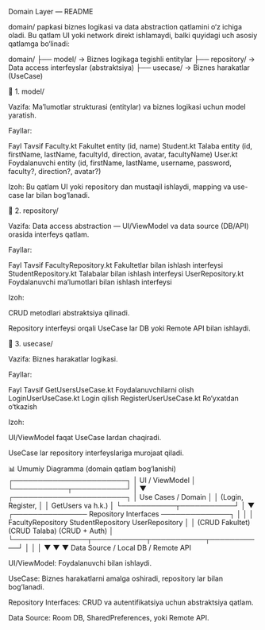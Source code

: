 Domain Layer — README

domain/ papkasi biznes logikasi va data abstraction qatlamini o‘z ichiga oladi. Bu qatlam UI yoki network direkt ishlamaydi, balki quyidagi uch asosiy qatlamga bo‘linadi:

domain/
├── model/       → Biznes logikaga tegishli entitylar
├── repository/  → Data access interfeyslar (abstraktsiya)
├── usecase/     → Biznes harakatlar (UseCase)

📁 1. model/

Vazifa: Ma’lumotlar strukturasi (entitylar) va biznes logikasi uchun model yaratish.

Fayllar:

Fayl	Tavsif
Faculty.kt	Fakultet entity (id, name)
Student.kt	Talaba entity (id, firstName, lastName, facultyId, direction, avatar, facultyName)
User.kt	Foydalanuvchi entity (id, firstName, lastName, username, password, faculty?, direction?, avatar?)

Izoh: Bu qatlam UI yoki repository dan mustaqil ishlaydi, mapping va use-case lar bilan bog‘lanadi.

📁 2. repository/

Vazifa: Data access abstraction — UI/ViewModel va data source (DB/API) orasida interfeys qatlam.

Fayllar:

Fayl	Tavsif
FacultyRepository.kt	Fakultetlar bilan ishlash interfeysi
StudentRepository.kt	Talabalar bilan ishlash interfeysi
UserRepository.kt	Foydalanuvchi ma’lumotlari bilan ishlash interfeysi

Izoh:

CRUD metodlari abstraktsiya qilinadi.

Repository interfeysi orqali UseCase lar DB yoki Remote API bilan ishlaydi.

📁 3. usecase/

Vazifa: Biznes harakatlar logikasi.

Fayllar:

Fayl	Tavsif
GetUsersUseCase.kt	Foydalanuvchilarni olish
LoginUserUseCase.kt	Login qilish
RegisterUserUseCase.kt	Ro‘yxatdan o‘tkazish

Izoh:

UI/ViewModel faqat UseCase lardan chaqiradi.

UseCase lar repository interfeyslariga murojaat qiladi.

📊 Umumiy Diagramma (domain qatlam bog‘lanishi)
┌───────────────────────┐
│      UI / ViewModel   │
└───────────┬───────────┘
│
▼
┌───────────────────────┐
│   Use Cases / Domain  │
│  (Login, Register,   │
│   GetUsers va h.k.) │
└───────────┬───────────┘
│
▼
┌─────────────── Repository Interfaces ──────────────┐
│                                                    │
│  FacultyRepository       StudentRepository        UserRepository │
│  (CRUD Fakultet)         (CRUD Talaba)           (CRUD + Auth)  │
└───────────────┬───────────┬───────────┬───────────┘
│           │           │
▼           ▼           ▼
Data Source / Local DB / Remote API


UI/ViewModel: Foydalanuvchi bilan ishlaydi.

UseCase: Biznes harakatlarni amalga oshiradi, repository lar bilan bog‘lanadi.

Repository Interfaces: CRUD va autentifikatsiya uchun abstraktsiya qatlam.

Data Source: Room DB, SharedPreferences, yoki Remote API.